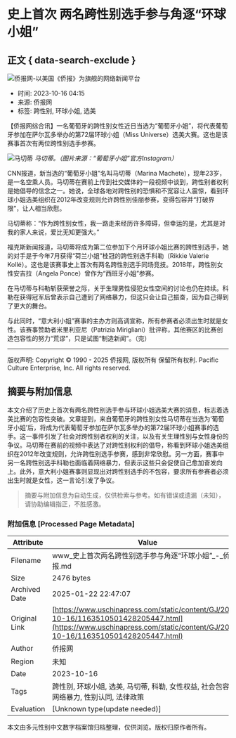 # 史上首次 两名跨性别选手参与角逐“环球小姐”

## 正文 { data-search-exclude }


![侨报网-以美国《侨报》为旗舰的网络新闻平台](/upload/content/2024/20241231/0f7b4dde3efff78340e763cf69acc88a.png)

- 时间: 2023-10-16 04:15
- 来源: 侨报网
- 标签: 跨性别, 环球小姐, 选美

【侨报网综合讯】一名葡萄牙的跨性别女性近日当选为“葡萄牙小姐”，将代表葡萄牙参加在萨尔瓦多举办的第72届环球小姐（Miss Universe）选美大赛。这也是该赛事首次有两位跨性别选手参赛。

![马切蒂](https://www.uschinapress.com/image/2023-10-16/thumb/1163510502573244416.jpg)
*马切蒂。（图片来源：“葡萄牙小姐”官方Instagram）*

CNN报道，新当选的“葡萄牙小姐”名叫马切蒂（Marina Machete），现年23岁，是一名空乘人员。马切蒂在赛前上传到社交媒体的一段视频中谈到，跨性别者权利是她倡导的信念之一。她说，全球各地对跨性别的恐惧和不宽容让人震惊，看到环球小姐选美组织在2012年改变规则允许跨性别佳丽参赛，变得包容并“打破界限”，让人相当欣慰。

马切蒂称：“作为跨性别女性，我一路走来经历许多障碍，但幸运的是，尤其是对我的家人来说，爱比无知更强大。”

福克斯新闻报道，马切蒂将成为第二位参加下个月环球小姐比赛的跨性别选手，她的对手是于今年7月获得“荷兰小姐”桂冠的跨性别选手科勒（Rikkie Valerie Kollé）。这也是该赛事史上首次有两名跨性别选手同场竞技。2018年，跨性别女性安吉拉（Angela Ponce）曾作为“西班牙小姐”参赛。

在马切蒂与科勒斩获荣誉之际，关于生理男性侵犯女性空间的讨论也仍在持续。科勒在获得冠军后曾表示自己遭到了网络暴力，但这只会让自己振奋，因为自己得到了更大的舞台。

与此同时，“意大利小姐”赛事的主办方则高调宣称，所有参赛者必须出生时就是女性。该赛事赞助者米里利亚尼（Patrizia Mirigliani）批评称，其他赛区的比赛创造包容性的努力“荒谬”，只是试图“制造新闻”。（完） 

---
版权声明: Copyright © 1990 - 2025 侨报网, 版权所有 保留所有权利. Pacific Culture Enterprise, Inc. All rights reserved.
<!-- tcd_original_link https://www.uschinapress.com/static/content/GJ/2023-10-16/1163510501428205447.html -->


## 摘要与附加信息

<!-- tcd_abstract -->
本文介绍了历史上首次有两名跨性别选手参与环球小姐选美大赛的消息，标志着选美比赛的包容性突破。文章提到，来自葡萄牙的跨性别女性马切蒂在当选为‘葡萄牙小姐’后，将成为代表葡萄牙参加在萨尔瓦多举办的第72届环球小姐赛事的选手。这一事件引发了社会对跨性别者权利的关注，以及有关生理性别与女性身份的争议。马切蒂在赛前的视频中表达了对跨性别权利的倡导，称看到环球小姐选美组织在2012年改变规则，允许跨性别选手参赛，感到非常欣慰。另一方面，赛事中另一名跨性别选手科勒也面临着网络暴力，但表示这些只会促使自己愈加奋发向上。此外，意大利小姐赛事则显现出对跨性别选手的不包容，要求所有参赛者必须出生时就是女性，这一言论引发了争议。
<!-- tcd_abstract_end -->

> 摘要与附加信息为自动生成，仅供检索与参考。如有错误或遗漏（未知），请协助编辑指正，不胜感激。

### 附加信息 [Processed Page Metadata]

| Attribute       | Value                                  |
|-----------------|----------------------------------------|
| Filename        | www_史上首次两名跨性别选手参与角逐“环球小姐”_-_侨报.md                             |
| Size            | 2476 bytes                           |
| Archived Date   | 2025-01-22 22:47:07                             |
| Original Link   | [https://www.uschinapress.com/static/content/GJ/2023-10-16/1163510501428205447.html](https://www.uschinapress.com/static/content/GJ/2023-10-16/1163510501428205447.html)                       |
| Author          | 侨报网                               |
| Region          | 未知                               |
| Date            | 2023-10-16                                 |
| Tags            | 跨性别, 环球小姐, 选美, 马切蒂, 科勒, 女性权益, 社会包容性, 网络暴力, 性别认同, 法律政策                                 |
| Evaluation            | [Unknown type(update needed)]                                 |
<!-- tcd_table_end -->

本文由多元性别中文数字档案馆归档整理，仅供浏览。版权归原作者所有。
